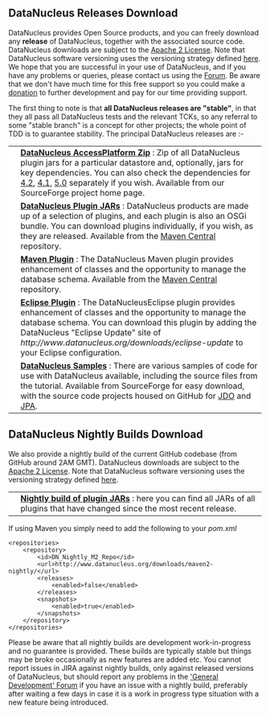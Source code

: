 <head><title>Download</title></head>

## DataNucleus Releases Download

DataNucleus provides Open Source products, and you can freely download any __release__ of DataNucleus, together with the associated source code.
DataNucleus downloads are subject to the [Apache 2 License](documentation/license.html).
Note that DataNucleus software versioning uses the versioning strategy defined [here](documentation/development/index.html#versioning).
We hope that you are successful in your use of DataNucleus, and if you have any problems or queries, please contact us using the [Forum](http://forum.datanucleus.org). 
Be aware that we don't have much time for this free support so you could make a [donation](documentation/donations.html) to further development and pay for our time providing support.

The first thing to note is that __all DataNucleus releases are "stable"__, in that they all pass all DataNucleus tests and the relevant TCKs, 
so any referral to some "stable branch" is a concept for other projects; the whole point of TDD is to guarantee stability.
The principal DataNucleus releases are :-

<table width="100%" border="0" cellpadding="2" cellspacing="2">
    <tr>
        <td style="vertical-align: middle; width: 174px;" bgcolor="#FFFFFF" align="center">
            <a href="https://sourceforge.net/projects/datanucleus/files/datanucleus-accessplatform" target="_blank"><img alt="" src="images/logos/DataNucleus_AccessPlatform_40.jpg"/></a>
        </td>
        <td style="vertical-align: middle; width: 100%;" bgcolor="#FFFFFF">
            <a href="https://sourceforge.net/projects/datanucleus/files/datanucleus-accessplatform" target="_blank"><b>DataNucleus AccessPlatform Zip</b></a> : 
            Zip of all DataNucleus plugin jars for a particular datastore and, optionally, jars
            for key dependencies. You can also check the dependencies for 
            <a href="http://www.datanucleus.org/products/accessplatform_4_2/dependencies.html">4.2</a>,
            <a href="http://www.datanucleus.org/products/accessplatform_4_1/dependencies.html">4.1</a>,
            <a href="http://www.datanucleus.org/products/accessplatform_5_0/dependencies.html">5.0</a>
            separately if you wish. Available from our SourceForge project home page.
        </td>
    </tr>
    <tr>
        <td style="vertical-align: middle; width: 174px;" bgcolor="#FFFFFF" align="center">
            <a href="http://central.maven.org/maven2/org/datanucleus/" target="_blank"><img alt="" src="images/download_plugins.gif"/></a>
        </td>
        <td style="vertical-align: middle; width: 100%;" bgcolor="#FFFFFF">
            <a href="http://central.maven.org/maven2/org/datanucleus/" target="_blank"><b>DataNucleus Plugin JARs</b></a> : 
            DataNucleus products are made up of a selection of plugins, and each plugin is also an OSGi bundle. You can download plugins individually, if you wish, as they are released.
            Available from the <a href="http://central.maven.org/maven2/org/datanucleus/">Maven Central</a> repository.
        </td>
    </tr>
    <tr>
        <td style="vertical-align: middle; width: 174px;" bgcolor="#FFFFFF" align="center">
            <a href="http://central.maven.org/maven2/org/datanucleus/datanucleus-maven-plugin" target="_blank"><img alt="" src="images/download_maven.gif"/></a>
        </td>
        <td style="vertical-align: middle; width: 100%;" bgcolor="#FFFFFF">
            <a href="http://central.maven.org/maven2/org/datanucleus/datanucleus-maven-plugin" target="_blank"><b>Maven Plugin</b></a> : 
            The DataNucleus Maven plugin provides enhancement of classes and the opportunity to manage the database schema.
            Available from the <a href="http://central.maven.org/maven2/org/datanucleus/datanucleus-maven-plugin/">Maven Central</a> repository.
        </td>
    </tr>
    <tr>
        <td style="vertical-align: middle; width: 174px;" bgcolor="#FFFFFF" align="center">
            <a href="http://www.datanucleus.org/downloads/eclipse-update" target="_blank"><img alt="" src="images/download_eclipse.gif"/></a>
        </td>
        <td style="vertical-align: middle; width: 100%;" bgcolor="#FFFFFF">
            <a href="http://www.datanucleus.org/downloads/eclipse-update" target="_blank"><b>Eclipse Plugin</b></a> : 
            The DataNucleusEclipse plugin provides enhancement of classes and the opportunity to manage the database schema.
            You can download this plugin by adding the DataNucleus "Eclipse Update" site of <i>http://www.datanucleus.org/downloads/eclipse-update</i> to your Eclipse configuration.
        </td>
    </tr>
    <tr>
        <td style="vertical-align: middle; width: 174px;" bgcolor="#FFFFFF" align="center">
            <a href="https://sourceforge.net/projects/datanucleus/files/datanucleus-samples" target="_blank"><img alt="" src="images/download_samples.gif"/></a>
        </td>
        <td style="vertical-align: middle; width: 100%;" bgcolor="#FFFFFF">
            <a href="https://sourceforge.net/projects/datanucleus/files/datanucleus-samples" target="_blank"><b>DataNucleus Samples</b></a> :
            There are various samples of code for use with DataNucleus available, including the source files from the tutorial. 
            Available from SourceForge for easy download, with the source code projects housed on GitHub for 
            <a href="https://github.com/datanucleus/samples-jdo">JDO</a> and <a href="https://github.com/datanucleus/samples-jpa">JPA</a>.
        </td>
    </tr>
</table>

## DataNucleus Nightly Builds Download

We also provide a nightly build of the current GitHub codebase (from GitHub around 2AM GMT).
DataNucleus downloads are subject to the [Apache 2 License](documentation/license.html).
Note that DataNucleus software versioning uses the versioning strategy defined [here](documentation/development/index.html#versioning).

<table width="100%" border="0" cellpadding="2" cellspacing="2">
    <tr>
        <td style="vertical-align: middle; width: 174px;" bgcolor="#FFFFFF" align="center">
            <a href="http://www.datanucleus.org/downloads/maven2-nightly/org/datanucleus" target="_blank"><img alt="" src="images/download_nightly-build.gif"/></a>
        </td>
        <td style="vertical-align: middle; width: 100%;" bgcolor="#FFFFFF">
            <a href="http://www.datanucleus.org/downloads/maven2-nightly/org/datanucleus" target="_blank"><b>Nightly build of plugin JARs</b></a> : 
            here you can find all JARs of all plugins that have changed since the most recent release.
        </td>
    </tr>
</table>

If using Maven you simply need to add the following to your _pom.xml_


    <repositories>
        <repository>
            <id>DN_Nightly_M2_Repo</id>
            <url>http://www.datanucleus.org/downloads/maven2-nightly/</url>
            <releases>
                <enabled>false</enabled>
            </releases>
            <snapshots>
                <enabled>true</enabled>
            </snapshots>
        </repository>
    </repositories>


Please be aware that all nightly builds are development work-in-progress and no guarantee is provided. These builds are typically stable but things may be 
broke occasionally as new features are added etc. You cannot report issues in JIRA against nightly builds, only against released versions of DataNucleus, 
but should report any problems in the ['General Development' Forum](http://forum.datanucleus.org/) if you have an issue with a nightly build, 
preferably after waiting a few days in case it is a work in progress type situation with a new feature being introduced.
